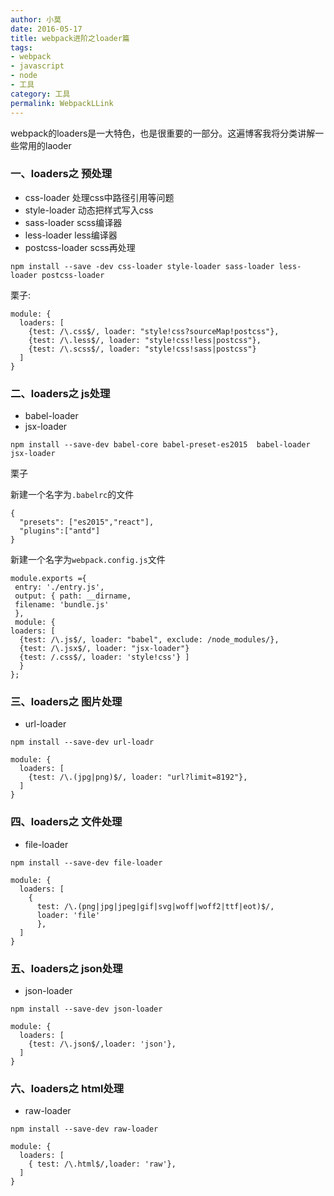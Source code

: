 ```yaml
---
author: 小莫
date: 2016-05-17
title: webpack进阶之loader篇
tags:
- webpack
- javascript
- node
- 工具
category: 工具
permalink: WebpackLLink
---
```

webpack的loaders是一大特色，也是很重要的一部分。这遍博客我将分类讲解一些常用的laoder
<!--more-->
### 一、loaders之 预处理
* css-loader 处理css中路径引用等问题
* style-loader 动态把样式写入css
* sass-loader scss编译器
* less-loader less编译器
* postcss-loader scss再处理

`npm install --save -dev css-loader style-loader sass-loader less-loader postcss-loader`  

栗子:

```
module: {
  loaders: [
    {test: /\.css$/, loader: "style!css?sourceMap!postcss"},
    {test: /\.less$/, loader: "style!css!less|postcss"},
    {test: /\.scss$/, loader: "style!css!sass|postcss"}
  ]
}
```

### 二、loaders之 js处理
* babel-loader
* jsx-loader

`npm install --save-dev babel-core babel-preset-es2015  babel-loader jsx-loader`

栗子  

新建一个名字为`.babelrc`的文件

```
{
  "presets": ["es2015","react"],
  "plugins":["antd"]
}
```

新建一个名字为`webpack.config.js`文件

```
module.exports ={
 entry: './entry.js',
 output: { path: __dirname,
 filename: 'bundle.js'
 },
 module: {
loaders: [
  {test: /\.js$/, loader: "babel", exclude: /node_modules/},
  {test: /\.jsx$/, loader: "jsx-loader"}
  {test: /.css$/, loader: 'style!css'} ]
  }
};
```

### 三、loaders之 图片处理
* url-loader

`npm install --save-dev url-loadr`

```
module: {
  loaders: [
    {test: /\.(jpg|png)$/, loader: "url?limit=8192"},
  ]
}
```

### 四、loaders之 文件处理
* file-loader

`npm install --save-dev file-loader`

```
module: {
  loaders: [
    {
      test: /\.(png|jpg|jpeg|gif|svg|woff|woff2|ttf|eot)$/,
      loader: 'file'
      },
  ]
}

```

### 五、loaders之 json处理
* json-loader

`npm install --save-dev json-loader`

```
module: {
  loaders: [
    {test: /\.json$/,loader: 'json'},
  ]
}
```

### 六、loaders之 html处理
* raw-loader

`npm install --save-dev raw-loader`

```
module: {
  loaders: [
    { test: /\.html$/,loader: 'raw'},
  ]
}
```
